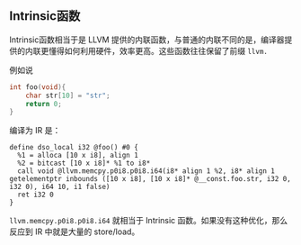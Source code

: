## Intrinsic函数

Intrinsic函数相当于是 LLVM 提供的内联函数，与普通的内联不同的是，编译器提供的内联更懂得如何利用硬件，效率更高。这些函数往往保留了前缀 `llvm.`



例如说

```c
int foo(void){
    char str[10] = "str";
    return 0;
}
```

编译为 IR 是：

```
define dso_local i32 @foo() #0 {
  %1 = alloca [10 x i8], align 1
  %2 = bitcast [10 x i8]* %1 to i8*
  call void @llvm.memcpy.p0i8.p0i8.i64(i8* align 1 %2, i8* align 1 getelementptr inbounds ([10 x i8], [10 x i8]* @__const.foo.str, i32 0, i32 0), i64 10, i1 false)
  ret i32 0
}
```

`llvm.memcpy.p0i8.p0i8.i64` 就相当于 Intrinsic 函数。如果没有这种优化，那么反应到 IR 中就是大量的 store/load。
